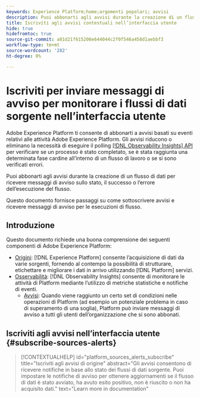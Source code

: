 ```yaml
---
keywords: Experience Platform;home;argomenti popolari; avvisi
description: Puoi abbonarti agli avvisi durante la creazione di un flusso di dati per ricevere messaggi di avviso sullo stato, il successo o l’errore dell’esecuzione del flusso.
title: Iscriviti agli avvisi contestuali nell’interfaccia utente
hide: true
hidefromtoc: true
source-git-commit: a81d21f615206e644044c2f0f546a458d1aebbf3
workflow-type: tm+mt
source-wordcount: '282'
ht-degree: 0%

---
```


# Iscriviti per inviare messaggi di avviso per monitorare i flussi di dati sorgente nell’interfaccia utente

Adobe Experience Platform ti consente di abbonarti a avvisi basati su eventi relativi alle attività Adobe Experience Platform. Gli avvisi riducono o eliminano la necessità di eseguire il polling [[!DNL Observability Insights] API](../../../observability/api/overview.md) per verificare se un processo è stato completato, se è stata raggiunta una determinata fase cardine all’interno di un flusso di lavoro o se si sono verificati errori.

Puoi abbonarti agli avvisi durante la creazione di un flusso di dati per ricevere messaggi di avviso sullo stato, il successo o l’errore dell’esecuzione del flusso.

Questo documento fornisce passaggi su come sottoscrivere avvisi e ricevere messaggi di avviso per le esecuzioni di flusso.

## Introduzione

Questo documento richiede una buona comprensione dei seguenti componenti di Adobe Experience Platform:

* [Origini](../../home.md): [!DNL Experience Platform] consente l’acquisizione di dati da varie sorgenti, fornendo al contempo la possibilità di strutturare, etichettare e migliorare i dati in arrivo utilizzando [!DNL Platform] servizi.
* [Osservabilità](../../../observability/home.md): [!DNL Observability Insights] consente di monitorare le attività di Platform mediante l’utilizzo di metriche statistiche e notifiche di eventi.
   * [Avvisi](../../../observability/alerts/overview.md): Quando viene raggiunto un certo set di condizioni nelle operazioni di Platform (ad esempio un potenziale problema in caso di superamento di una soglia), Platform può inviare messaggi di avviso a tutti gli utenti dell’organizzazione che si sono abbonati.

## Iscriviti agli avvisi nell’interfaccia utente {#subscribe-sources-alerts}

>[!CONTEXTUALHELP]
>id="platform_sources_alerts_subscribe"
>title="Iscriviti agli avvisi di origine"
>abstract="Gli avvisi consentono di ricevere notifiche in base allo stato dei flussi di dati sorgente. Puoi impostare le notifiche di avviso per ottenere aggiornamenti se il flusso di dati è stato avviato, ha avuto esito positivo, non è riuscito o non ha acquisito dati."
>text="Learn more in documentation"
